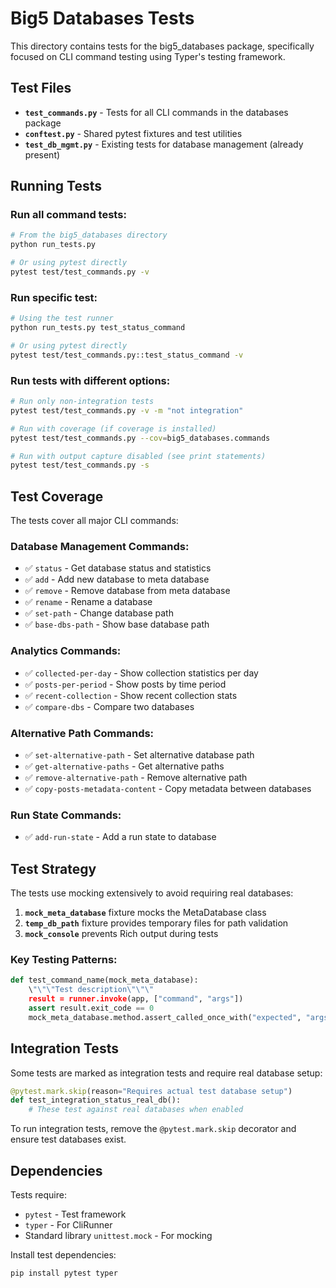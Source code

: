 # Big5 Databases Tests

This directory contains tests for the big5_databases package, specifically focused on CLI command testing using Typer's testing framework.

## Test Files

- **`test_commands.py`** - Tests for all CLI commands in the databases package
- **`conftest.py`** - Shared pytest fixtures and test utilities
- **`test_db_mgmt.py`** - Existing tests for database management (already present)

## Running Tests

### Run all command tests:
```bash
# From the big5_databases directory
python run_tests.py

# Or using pytest directly
pytest test/test_commands.py -v
```

### Run specific test:
```bash
# Using the test runner
python run_tests.py test_status_command

# Or using pytest directly
pytest test/test_commands.py::test_status_command -v
```

### Run tests with different options:
```bash
# Run only non-integration tests
pytest test/test_commands.py -v -m "not integration"

# Run with coverage (if coverage is installed)
pytest test/test_commands.py --cov=big5_databases.commands

# Run with output capture disabled (see print statements)
pytest test/test_commands.py -s
```

## Test Coverage

The tests cover all major CLI commands:

### Database Management Commands:
- ✅ `status` - Get database status and statistics
- ✅ `add` - Add new database to meta database
- ✅ `remove` - Remove database from meta database
- ✅ `rename` - Rename a database
- ✅ `set-path` - Change database path
- ✅ `base-dbs-path` - Show base database path

### Analytics Commands:
- ✅ `collected-per-day` - Show collection statistics per day
- ✅ `posts-per-period` - Show posts by time period
- ✅ `recent-collection` - Show recent collection stats
- ✅ `compare-dbs` - Compare two databases

### Alternative Path Commands:
- ✅ `set-alternative-path` - Set alternative database path
- ✅ `get-alternative-paths` - Get alternative paths
- ✅ `remove-alternative-path` - Remove alternative path
- ✅ `copy-posts-metadata-content` - Copy metadata between databases

### Run State Commands:
- ✅ `add-run-state` - Add a run state to database

## Test Strategy

The tests use mocking extensively to avoid requiring real databases:

1. **`mock_meta_database`** fixture mocks the MetaDatabase class
2. **`temp_db_path`** fixture provides temporary files for path validation
3. **`mock_console`** prevents Rich output during tests

### Key Testing Patterns:

```python
def test_command_name(mock_meta_database):
    \"\"\"Test description\"\"\"
    result = runner.invoke(app, ["command", "args"])
    assert result.exit_code == 0
    mock_meta_database.method.assert_called_once_with("expected", "args")
```

## Integration Tests

Some tests are marked as integration tests and require real database setup:

```python
@pytest.mark.skip(reason="Requires actual test database setup")
def test_integration_status_real_db():
    # These test against real databases when enabled
```

To run integration tests, remove the `@pytest.mark.skip` decorator and ensure test databases exist.

## Dependencies

Tests require:
- `pytest` - Test framework
- `typer` - For CliRunner
- Standard library `unittest.mock` - For mocking

Install test dependencies:
```bash
pip install pytest typer
```